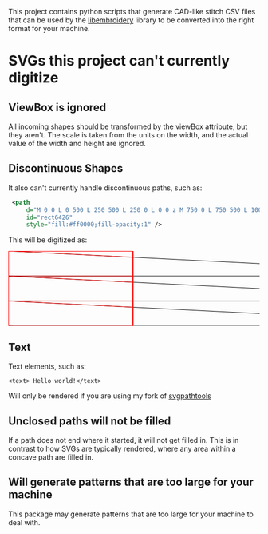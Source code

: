 This project contains python scripts that generate CAD-like stitch CSV files that can be
used by the [libembroidery](https://github.com/Embroidermodder/Embroidermodder) library to be converted into the right format for your machine.

SVGs this project can't currently digitize
==============

ViewBox is ignored
------------------

All incoming shapes should be transformed by the viewBox attribute, but they aren't. The scale is taken from the units on the width, and the actual value of the width and height are ignored.

Discontinuous Shapes
--------------------

It also can't currently handle discontinuous paths, such as:

```svg
 <path
     d="M 0 0 L 0 500 L 250 500 L 250 0 L 0 0 z M 750 0 L 750 500 L 1000 500 L 1000 0 L 750 0 z "
     id="rect6426"
     style="fill:#ff0000;fill-opacity:1" />
```

This will be digitized as:

<svg baseProfile="tiny" height="100%" version="1.2" width="100%" xmlns="http://www.w3.org/2000/svg" xmlns:ev="http://www.w3.org/2001/xml-events" xmlns:xlink="http://www.w3.org/1999/xlink"><defs /><line stroke="black" stroke-width="1.0" x1="0.0" x2="1000.0" y1="0.0" y2="50.0" /><path d="M 0 0 L 0 500 L 250 500 L 250 0 L 0 0 z M 750 0 L 750 500 L 1000 500 L 1000 0 L 750 0 z " fill="none" stroke="rgb(100%,0%,0%)" /><path d="M 0 0 L 0 500 L 250 500 L 250 0 L 0 0 z M 750 0 L 750 500 L 1000 500 L 1000 0 L 750 0 z " fill="none" stroke="rgb(100%,0%,0%)" /><path d="M 0 0 L 0 500 L 250 500 L 250 0 L 0 0 z M 750 0 L 750 500 L 1000 500 L 1000 0 L 750 0 z " fill="none" stroke="rgb(100%,0%,0%)" /><path d="M 0 0 L 0 500 L 250 500 L 250 0 L 0 0 z M 750 0 L 750 500 L 1000 500 L 1000 0 L 750 0 z " fill="none" stroke="rgb(100%,0%,0%)" /><path d="M 0 0 L 0 500 L 250 500 L 250 0 L 0 0 z M 750 0 L 750 500 L 1000 500 L 1000 0 L 750 0 z " fill="none" stroke="rgb(100%,0%,0%)" /><path d="M 0 0 L 0 500 L 250 500 L 250 0 L 0 0 z M 750 0 L 750 500 L 1000 500 L 1000 0 L 750 0 z " fill="none" stroke="rgb(100%,0%,0%)" /><path d="M 0 0 L 0 500 L 250 500 L 250 0 L 0 0 z M 750 0 L 750 500 L 1000 500 L 1000 0 L 750 0 z " fill="none" stroke="rgb(100%,0%,0%)" /><path d="M 0 0 L 0 500 L 250 500 L 250 0 L 0 0 z M 750 0 L 750 500 L 1000 500 L 1000 0 L 750 0 z " fill="none" stroke="rgb(100%,0%,0%)" /><circle cx="0.0" cy="0.0" r="1.0" /><circle cx="250.0" cy="12.5" r="1.0" /><circle cx="750.0" cy="37.5" r="1.0" /><circle cx="1000.0" cy="50.0" r="1.0" /><line stroke="rgb(100%,0%,0%)" stroke-width="1.0" x1="0.0" x2="250.0" y1="0.0" y2="12.5" /><line stroke="black" stroke-width="1.0" x1="1000.0" x2="0.0" y1="50.0" y2="50.0" /><path d="M 0 0 L 0 500 L 250 500 L 250 0 L 0 0 z M 750 0 L 750 500 L 1000 500 L 1000 0 L 750 0 z " fill="none" stroke="rgb(100%,0%,0%)" /><path d="M 0 0 L 0 500 L 250 500 L 250 0 L 0 0 z M 750 0 L 750 500 L 1000 500 L 1000 0 L 750 0 z " fill="none" stroke="rgb(100%,0%,0%)" /><path d="M 0 0 L 0 500 L 250 500 L 250 0 L 0 0 z M 750 0 L 750 500 L 1000 500 L 1000 0 L 750 0 z " fill="none" stroke="rgb(100%,0%,0%)" /><path d="M 0 0 L 0 500 L 250 500 L 250 0 L 0 0 z M 750 0 L 750 500 L 1000 500 L 1000 0 L 750 0 z " fill="none" stroke="rgb(100%,0%,0%)" /><path d="M 0 0 L 0 500 L 250 500 L 250 0 L 0 0 z M 750 0 L 750 500 L 1000 500 L 1000 0 L 750 0 z " fill="none" stroke="rgb(100%,0%,0%)" /><path d="M 0 0 L 0 500 L 250 500 L 250 0 L 0 0 z M 750 0 L 750 500 L 1000 500 L 1000 0 L 750 0 z " fill="none" stroke="rgb(100%,0%,0%)" /><path d="M 0 0 L 0 500 L 250 500 L 250 0 L 0 0 z M 750 0 L 750 500 L 1000 500 L 1000 0 L 750 0 z " fill="none" stroke="rgb(100%,0%,0%)" /><path d="M 0 0 L 0 500 L 250 500 L 250 0 L 0 0 z M 750 0 L 750 500 L 1000 500 L 1000 0 L 750 0 z " fill="none" stroke="rgb(100%,0%,0%)" /><circle cx="0.0" cy="50.0" r="1.0" /><circle cx="250.0" cy="50.0" r="1.0" /><circle cx="750.0" cy="50.0" r="1.0" /><circle cx="1000.0" cy="50.0" r="1.0" /><line stroke="rgb(100%,0%,0%)" stroke-width="1.0" x1="0.0" x2="250.0" y1="50.0" y2="50.0" /><line stroke="black" stroke-width="1.0" x1="0.0" x2="1000.0" y1="50.0" y2="100.0" /><path d="M 0 0 L 0 500 L 250 500 L 250 0 L 0 0 z M 750 0 L 750 500 L 1000 500 L 1000 0 L 750 0 z " fill="none" stroke="rgb(100%,0%,0%)" /><path d="M 0 0 L 0 500 L 250 500 L 250 0 L 0 0 z M 750 0 L 750 500 L 1000 500 L 1000 0 L 750 0 z " fill="none" stroke="rgb(100%,0%,0%)" /><path d="M 0 0 L 0 500 L 250 500 L 250 0 L 0 0 z M 750 0 L 750 500 L 1000 500 L 1000 0 L 750 0 z " fill="none" stroke="rgb(100%,0%,0%)" /><path d="M 0 0 L 0 500 L 250 500 L 250 0 L 0 0 z M 750 0 L 750 500 L 1000 500 L 1000 0 L 750 0 z " fill="none" stroke="rgb(100%,0%,0%)" /><path d="M 0 0 L 0 500 L 250 500 L 250 0 L 0 0 z M 750 0 L 750 500 L 1000 500 L 1000 0 L 750 0 z " fill="none" stroke="rgb(100%,0%,0%)" /><path d="M 0 0 L 0 500 L 250 500 L 250 0 L 0 0 z M 750 0 L 750 500 L 1000 500 L 1000 0 L 750 0 z " fill="none" stroke="rgb(100%,0%,0%)" /><path d="M 0 0 L 0 500 L 250 500 L 250 0 L 0 0 z M 750 0 L 750 500 L 1000 500 L 1000 0 L 750 0 z " fill="none" stroke="rgb(100%,0%,0%)" /><path d="M 0 0 L 0 500 L 250 500 L 250 0 L 0 0 z M 750 0 L 750 500 L 1000 500 L 1000 0 L 750 0 z " fill="none" stroke="rgb(100%,0%,0%)" /><circle cx="0.0" cy="50.0" r="1.0" /><circle cx="250.0" cy="62.5" r="1.0" /><circle cx="750.0" cy="87.5" r="1.0" /><circle cx="1000.0" cy="100.0" r="1.0" /><line stroke="rgb(100%,0%,0%)" stroke-width="1.0" x1="0.0" x2="250.0" y1="50.0" y2="62.5" /><line stroke="black" stroke-width="1.0" x1="1000.0" x2="0.0" y1="100.0" y2="100.0" /><path d="M 0 0 L 0 500 L 250 500 L 250 0 L 0 0 z M 750 0 L 750 500 L 1000 500 L 1000 0 L 750 0 z " fill="none" stroke="rgb(100%,0%,0%)" /><path d="M 0 0 L 0 500 L 250 500 L 250 0 L 0 0 z M 750 0 L 750 500 L 1000 500 L 1000 0 L 750 0 z " fill="none" stroke="rgb(100%,0%,0%)" /><path d="M 0 0 L 0 500 L 250 500 L 250 0 L 0 0 z M 750 0 L 750 500 L 1000 500 L 1000 0 L 750 0 z " fill="none" stroke="rgb(100%,0%,0%)" /><path d="M 0 0 L 0 500 L 250 500 L 250 0 L 0 0 z M 750 0 L 750 500 L 1000 500 L 1000 0 L 750 0 z " fill="none" stroke="rgb(100%,0%,0%)" /><path d="M 0 0 L 0 500 L 250 500 L 250 0 L 0 0 z M 750 0 L 750 500 L 1000 500 L 1000 0 L 750 0 z " fill="none" stroke="rgb(100%,0%,0%)" /><path d="M 0 0 L 0 500 L 250 500 L 250 0 L 0 0 z M 750 0 L 750 500 L 1000 500 L 1000 0 L 750 0 z " fill="none" stroke="rgb(100%,0%,0%)" /><path d="M 0 0 L 0 500 L 250 500 L 250 0 L 0 0 z M 750 0 L 750 500 L 1000 500 L 1000 0 L 750 0 z " fill="none" stroke="rgb(100%,0%,0%)" /><path d="M 0 0 L 0 500 L 250 500 L 250 0 L 0 0 z M 750 0 L 750 500 L 1000 500 L 1000 0 L 750 0 z " fill="none" stroke="rgb(100%,0%,0%)" /><circle cx="0.0" cy="100.0" r="1.0" /><circle cx="250.0" cy="100.0" r="1.0" /><circle cx="750.0" cy="100.0" r="1.0" /><circle cx="1000.0" cy="100.0" r="1.0" /><line stroke="rgb(100%,0%,0%)" stroke-width="1.0" x1="0.0" x2="250.0" y1="100.0" y2="100.0" /><line stroke="black" stroke-width="1.0" x1="0.0" x2="1000.0" y1="100.0" y2="150.0" /><path d="M 0 0 L 0 500 L 250 500 L 250 0 L 0 0 z M 750 0 L 750 500 L 1000 500 L 1000 0 L 750 0 z " fill="none" stroke="rgb(100%,0%,0%)" /><path d="M 0 0 L 0 500 L 250 500 L 250 0 L 0 0 z M 750 0 L 750 500 L 1000 500 L 1000 0 L 750 0 z " fill="none" stroke="rgb(100%,0%,0%)" /><path d="M 0 0 L 0 500 L 250 500 L 250 0 L 0 0 z M 750 0 L 750 500 L 1000 500 L 1000 0 L 750 0 z " fill="none" stroke="rgb(100%,0%,0%)" /><path d="M 0 0 L 0 500 L 250 500 L 250 0 L 0 0 z M 750 0 L 750 500 L 1000 500 L 1000 0 L 750 0 z " fill="none" stroke="rgb(100%,0%,0%)" /><path d="M 0 0 L 0 500 L 250 500 L 250 0 L 0 0 z M 750 0 L 750 500 L 1000 500 L 1000 0 L 750 0 z " fill="none" stroke="rgb(100%,0%,0%)" /><path d="M 0 0 L 0 500 L 250 500 L 250 0 L 0 0 z M 750 0 L 750 500 L 1000 500 L 1000 0 L 750 0 z " fill="none" stroke="rgb(100%,0%,0%)" /><path d="M 0 0 L 0 500 L 250 500 L 250 0 L 0 0 z M 750 0 L 750 500 L 1000 500 L 1000 0 L 750 0 z " fill="none" stroke="rgb(100%,0%,0%)" /><path d="M 0 0 L 0 500 L 250 500 L 250 0 L 0 0 z M 750 0 L 750 500 L 1000 500 L 1000 0 L 750 0 z " fill="none" stroke="rgb(100%,0%,0%)" /><circle cx="0.0" cy="100.0" r="1.0" /><circle cx="250.0" cy="112.5" r="1.0" /><circle cx="750.0" cy="137.5" r="1.0" /><circle cx="1000.0" cy="150.0" r="1.0" /><line stroke="rgb(100%,0%,0%)" stroke-width="1.0" x1="0.0" x2="250.0" y1="100.0" y2="112.5" /><line stroke="black" stroke-width="1.0" x1="1000.0" x2="0.0" y1="150.0" y2="150.0" /><path d="M 0 0 L 0 500 L 250 500 L 250 0 L 0 0 z M 750 0 L 750 500 L 1000 500 L 1000 0 L 750 0 z " fill="none" stroke="rgb(100%,0%,0%)" /><path d="M 0 0 L 0 500 L 250 500 L 250 0 L 0 0 z M 750 0 L 750 500 L 1000 500 L 1000 0 L 750 0 z " fill="none" stroke="rgb(100%,0%,0%)" /><path d="M 0 0 L 0 500 L 250 500 L 250 0 L 0 0 z M 750 0 L 750 500 L 1000 500 L 1000 0 L 750 0 z " fill="none" stroke="rgb(100%,0%,0%)" /><path d="M 0 0 L 0 500 L 250 500 L 250 0 L 0 0 z M 750 0 L 750 500 L 1000 500 L 1000 0 L 750 0 z " fill="none" stroke="rgb(100%,0%,0%)" /><path d="M 0 0 L 0 500 L 250 500 L 250 0 L 0 0 z M 750 0 L 750 500 L 1000 500 L 1000 0 L 750 0 z " fill="none" stroke="rgb(100%,0%,0%)" /><path d="M 0 0 L 0 500 L 250 500 L 250 0 L 0 0 z M 750 0 L 750 500 L 1000 500 L 1000 0 L 750 0 z " fill="none" stroke="rgb(100%,0%,0%)" /><path d="M 0 0 L 0 500 L 250 500 L 250 0 L 0 0 z M 750 0 L 750 500 L 1000 500 L 1000 0 L 750 0 z " fill="none" stroke="rgb(100%,0%,0%)" /><path d="M 0 0 L 0 500 L 250 500 L 250 0 L 0 0 z M 750 0 L 750 500 L 1000 500 L 1000 0 L 750 0 z " fill="none" stroke="rgb(100%,0%,0%)" /><circle cx="0.0" cy="150.0" r="1.0" /><circle cx="250.0" cy="150.0" r="1.0" /><circle cx="750.0" cy="150.0" r="1.0" /><circle cx="1000.0" cy="150.0" r="1.0" /><line stroke="rgb(100%,0%,0%)" stroke-width="1.0" x1="0.0" x2="250.0" y1="150.0" y2="150.0" /><line stroke="black" stroke-width="1.0" x1="0.0" x2="1000.0" y1="150.0" y2="200.0" /><path d="M 0 0 L 0 500 L 250 500 L 250 0 L 0 0 z M 750 0 L 750 500 L 1000 500 L 1000 0 L 750 0 z " fill="none" stroke="rgb(100%,0%,0%)" /><path d="M 0 0 L 0 500 L 250 500 L 250 0 L 0 0 z M 750 0 L 750 500 L 1000 500 L 1000 0 L 750 0 z " fill="none" stroke="rgb(100%,0%,0%)" /><path d="M 0 0 L 0 500 L 250 500 L 250 0 L 0 0 z M 750 0 L 750 500 L 1000 500 L 1000 0 L 750 0 z " fill="none" stroke="rgb(100%,0%,0%)" /><path d="M 0 0 L 0 500 L 250 500 L 250 0 L 0 0 z M 750 0 L 750 500 L 1000 500 L 1000 0 L 750 0 z " fill="none" stroke="rgb(100%,0%,0%)" /><path d="M 0 0 L 0 500 L 250 500 L 250 0 L 0 0 z M 750 0 L 750 500 L 1000 500 L 1000 0 L 750 0 z " fill="none" stroke="rgb(100%,0%,0%)" /><path d="M 0 0 L 0 500 L 250 500 L 250 0 L 0 0 z M 750 0 L 750 500 L 1000 500 L 1000 0 L 750 0 z " fill="none" stroke="rgb(100%,0%,0%)" /><path d="M 0 0 L 0 500 L 250 500 L 250 0 L 0 0 z M 750 0 L 750 500 L 1000 500 L 1000 0 L 750 0 z " fill="none" stroke="rgb(100%,0%,0%)" /><path d="M 0 0 L 0 500 L 250 500 L 250 0 L 0 0 z M 750 0 L 750 500 L 1000 500 L 1000 0 L 750 0 z " fill="none" stroke="rgb(100%,0%,0%)" /><circle cx="0.0" cy="150.0" r="1.0" /><circle cx="250.0" cy="162.5" r="1.0" /><circle cx="750.0" cy="187.5" r="1.0" /><circle cx="1000.0" cy="200.0" r="1.0" /><line stroke="rgb(100%,0%,0%)" stroke-width="1.0" x1="0.0" x2="250.0" y1="150.0" y2="162.5" /><line stroke="black" stroke-width="1.0" x1="1000.0" x2="0.0" y1="200.0" y2="200.0" /><path d="M 0 0 L 0 500 L 250 500 L 250 0 L 0 0 z M 750 0 L 750 500 L 1000 500 L 1000 0 L 750 0 z " fill="none" stroke="rgb(100%,0%,0%)" /><path d="M 0 0 L 0 500 L 250 500 L 250 0 L 0 0 z M 750 0 L 750 500 L 1000 500 L 1000 0 L 750 0 z " fill="none" stroke="rgb(100%,0%,0%)" /><path d="M 0 0 L 0 500 L 250 500 L 250 0 L 0 0 z M 750 0 L 750 500 L 1000 500 L 1000 0 L 750 0 z " fill="none" stroke="rgb(100%,0%,0%)" /><path d="M 0 0 L 0 500 L 250 500 L 250 0 L 0 0 z M 750 0 L 750 500 L 1000 500 L 1000 0 L 750 0 z " fill="none" stroke="rgb(100%,0%,0%)" /><path d="M 0 0 L 0 500 L 250 500 L 250 0 L 0 0 z M 750 0 L 750 500 L 1000 500 L 1000 0 L 750 0 z " fill="none" stroke="rgb(100%,0%,0%)" /><path d="M 0 0 L 0 500 L 250 500 L 250 0 L 0 0 z M 750 0 L 750 500 L 1000 500 L 1000 0 L 750 0 z " fill="none" stroke="rgb(100%,0%,0%)" /><path d="M 0 0 L 0 500 L 250 500 L 250 0 L 0 0 z M 750 0 L 750 500 L 1000 500 L 1000 0 L 750 0 z " fill="none" stroke="rgb(100%,0%,0%)" /><path d="M 0 0 L 0 500 L 250 500 L 250 0 L 0 0 z M 750 0 L 750 500 L 1000 500 L 1000 0 L 750 0 z " fill="none" stroke="rgb(100%,0%,0%)" /><circle cx="0.0" cy="200.0" r="1.0" /><circle cx="250.0" cy="200.0" r="1.0" /><circle cx="750.0" cy="200.0" r="1.0" /><circle cx="1000.0" cy="200.0" r="1.0" /><line stroke="rgb(100%,0%,0%)" stroke-width="1.0" x1="0.0" x2="250.0" y1="200.0" y2="200.0" /><line stroke="black" stroke-width="1.0" x1="0.0" x2="1000.0" y1="200.0" y2="250.0" /><path d="M 0 0 L 0 500 L 250 500 L 250 0 L 0 0 z M 750 0 L 750 500 L 1000 500 L 1000 0 L 750 0 z " fill="none" stroke="rgb(100%,0%,0%)" /><path d="M 0 0 L 0 500 L 250 500 L 250 0 L 0 0 z M 750 0 L 750 500 L 1000 500 L 1000 0 L 750 0 z " fill="none" stroke="rgb(100%,0%,0%)" /><path d="M 0 0 L 0 500 L 250 500 L 250 0 L 0 0 z M 750 0 L 750 500 L 1000 500 L 1000 0 L 750 0 z " fill="none" stroke="rgb(100%,0%,0%)" /><path d="M 0 0 L 0 500 L 250 500 L 250 0 L 0 0 z M 750 0 L 750 500 L 1000 500 L 1000 0 L 750 0 z " fill="none" stroke="rgb(100%,0%,0%)" /><path d="M 0 0 L 0 500 L 250 500 L 250 0 L 0 0 z M 750 0 L 750 500 L 1000 500 L 1000 0 L 750 0 z " fill="none" stroke="rgb(100%,0%,0%)" /><path d="M 0 0 L 0 500 L 250 500 L 250 0 L 0 0 z M 750 0 L 750 500 L 1000 500 L 1000 0 L 750 0 z " fill="none" stroke="rgb(100%,0%,0%)" /><path d="M 0 0 L 0 500 L 250 500 L 250 0 L 0 0 z M 750 0 L 750 500 L 1000 500 L 1000 0 L 750 0 z " fill="none" stroke="rgb(100%,0%,0%)" /><path d="M 0 0 L 0 500 L 250 500 L 250 0 L 0 0 z M 750 0 L 750 500 L 1000 500 L 1000 0 L 750 0 z " fill="none" stroke="rgb(100%,0%,0%)" /><circle cx="0.0" cy="200.0" r="1.0" /><circle cx="250.0" cy="212.5" r="1.0" /><circle cx="750.0" cy="237.5" r="1.0" /><circle cx="1000.0" cy="250.0" r="1.0" /><line stroke="rgb(100%,0%,0%)" stroke-width="1.0" x1="0.0" x2="250.0" y1="200.0" y2="212.5" /><line stroke="black" stroke-width="1.0" x1="1000.0" x2="0.0" y1="250.0" y2="250.0" /><path d="M 0 0 L 0 500 L 250 500 L 250 0 L 0 0 z M 750 0 L 750 500 L 1000 500 L 1000 0 L 750 0 z " fill="none" stroke="rgb(100%,0%,0%)" /><path d="M 0 0 L 0 500 L 250 500 L 250 0 L 0 0 z M 750 0 L 750 500 L 1000 500 L 1000 0 L 750 0 z " fill="none" stroke="rgb(100%,0%,0%)" /><path d="M 0 0 L 0 500 L 250 500 L 250 0 L 0 0 z M 750 0 L 750 500 L 1000 500 L 1000 0 L 750 0 z " fill="none" stroke="rgb(100%,0%,0%)" /><path d="M 0 0 L 0 500 L 250 500 L 250 0 L 0 0 z M 750 0 L 750 500 L 1000 500 L 1000 0 L 750 0 z " fill="none" stroke="rgb(100%,0%,0%)" /><path d="M 0 0 L 0 500 L 250 500 L 250 0 L 0 0 z M 750 0 L 750 500 L 1000 500 L 1000 0 L 750 0 z " fill="none" stroke="rgb(100%,0%,0%)" /><path d="M 0 0 L 0 500 L 250 500 L 250 0 L 0 0 z M 750 0 L 750 500 L 1000 500 L 1000 0 L 750 0 z " fill="none" stroke="rgb(100%,0%,0%)" /><path d="M 0 0 L 0 500 L 250 500 L 250 0 L 0 0 z M 750 0 L 750 500 L 1000 500 L 1000 0 L 750 0 z " fill="none" stroke="rgb(100%,0%,0%)" /><path d="M 0 0 L 0 500 L 250 500 L 250 0 L 0 0 z M 750 0 L 750 500 L 1000 500 L 1000 0 L 750 0 z " fill="none" stroke="rgb(100%,0%,0%)" /><circle cx="0.0" cy="250.0" r="1.0" /><circle cx="250.0" cy="250.0" r="1.0" /><circle cx="750.0" cy="250.0" r="1.0" /><circle cx="1000.0" cy="250.0" r="1.0" /><line stroke="rgb(100%,0%,0%)" stroke-width="1.0" x1="0.0" x2="250.0" y1="250.0" y2="250.0" /><line stroke="black" stroke-width="1.0" x1="0.0" x2="1000.0" y1="250.0" y2="300.0" /><path d="M 0 0 L 0 500 L 250 500 L 250 0 L 0 0 z M 750 0 L 750 500 L 1000 500 L 1000 0 L 750 0 z " fill="none" stroke="rgb(100%,0%,0%)" /><path d="M 0 0 L 0 500 L 250 500 L 250 0 L 0 0 z M 750 0 L 750 500 L 1000 500 L 1000 0 L 750 0 z " fill="none" stroke="rgb(100%,0%,0%)" /><path d="M 0 0 L 0 500 L 250 500 L 250 0 L 0 0 z M 750 0 L 750 500 L 1000 500 L 1000 0 L 750 0 z " fill="none" stroke="rgb(100%,0%,0%)" /><path d="M 0 0 L 0 500 L 250 500 L 250 0 L 0 0 z M 750 0 L 750 500 L 1000 500 L 1000 0 L 750 0 z " fill="none" stroke="rgb(100%,0%,0%)" /><path d="M 0 0 L 0 500 L 250 500 L 250 0 L 0 0 z M 750 0 L 750 500 L 1000 500 L 1000 0 L 750 0 z " fill="none" stroke="rgb(100%,0%,0%)" /><path d="M 0 0 L 0 500 L 250 500 L 250 0 L 0 0 z M 750 0 L 750 500 L 1000 500 L 1000 0 L 750 0 z " fill="none" stroke="rgb(100%,0%,0%)" /><path d="M 0 0 L 0 500 L 250 500 L 250 0 L 0 0 z M 750 0 L 750 500 L 1000 500 L 1000 0 L 750 0 z " fill="none" stroke="rgb(100%,0%,0%)" /><path d="M 0 0 L 0 500 L 250 500 L 250 0 L 0 0 z M 750 0 L 750 500 L 1000 500 L 1000 0 L 750 0 z " fill="none" stroke="rgb(100%,0%,0%)" /><circle cx="0.0" cy="250.0" r="1.0" /><circle cx="250.0" cy="262.5" r="1.0" /><circle cx="750.0" cy="287.5" r="1.0" /><circle cx="1000.0" cy="300.0" r="1.0" /><line stroke="rgb(100%,0%,0%)" stroke-width="1.0" x1="0.0" x2="250.0" y1="250.0" y2="262.5" /><line stroke="black" stroke-width="1.0" x1="1000.0" x2="0.0" y1="300.0" y2="300.0" /><path d="M 0 0 L 0 500 L 250 500 L 250 0 L 0 0 z M 750 0 L 750 500 L 1000 500 L 1000 0 L 750 0 z " fill="none" stroke="rgb(100%,0%,0%)" /><path d="M 0 0 L 0 500 L 250 500 L 250 0 L 0 0 z M 750 0 L 750 500 L 1000 500 L 1000 0 L 750 0 z " fill="none" stroke="rgb(100%,0%,0%)" /><path d="M 0 0 L 0 500 L 250 500 L 250 0 L 0 0 z M 750 0 L 750 500 L 1000 500 L 1000 0 L 750 0 z " fill="none" stroke="rgb(100%,0%,0%)" /><path d="M 0 0 L 0 500 L 250 500 L 250 0 L 0 0 z M 750 0 L 750 500 L 1000 500 L 1000 0 L 750 0 z " fill="none" stroke="rgb(100%,0%,0%)" /><path d="M 0 0 L 0 500 L 250 500 L 250 0 L 0 0 z M 750 0 L 750 500 L 1000 500 L 1000 0 L 750 0 z " fill="none" stroke="rgb(100%,0%,0%)" /><path d="M 0 0 L 0 500 L 250 500 L 250 0 L 0 0 z M 750 0 L 750 500 L 1000 500 L 1000 0 L 750 0 z " fill="none" stroke="rgb(100%,0%,0%)" /><path d="M 0 0 L 0 500 L 250 500 L 250 0 L 0 0 z M 750 0 L 750 500 L 1000 500 L 1000 0 L 750 0 z " fill="none" stroke="rgb(100%,0%,0%)" /><path d="M 0 0 L 0 500 L 250 500 L 250 0 L 0 0 z M 750 0 L 750 500 L 1000 500 L 1000 0 L 750 0 z " fill="none" stroke="rgb(100%,0%,0%)" /><circle cx="0.0" cy="300.0" r="1.0" /><circle cx="250.0" cy="300.0" r="1.0" /><circle cx="750.0" cy="300.0" r="1.0" /><circle cx="1000.0" cy="300.0" r="1.0" /><line stroke="rgb(100%,0%,0%)" stroke-width="1.0" x1="0.0" x2="250.0" y1="300.0" y2="300.0" /><line stroke="black" stroke-width="1.0" x1="0.0" x2="1000.0" y1="300.0" y2="350.0" /><path d="M 0 0 L 0 500 L 250 500 L 250 0 L 0 0 z M 750 0 L 750 500 L 1000 500 L 1000 0 L 750 0 z " fill="none" stroke="rgb(100%,0%,0%)" /><path d="M 0 0 L 0 500 L 250 500 L 250 0 L 0 0 z M 750 0 L 750 500 L 1000 500 L 1000 0 L 750 0 z " fill="none" stroke="rgb(100%,0%,0%)" /><path d="M 0 0 L 0 500 L 250 500 L 250 0 L 0 0 z M 750 0 L 750 500 L 1000 500 L 1000 0 L 750 0 z " fill="none" stroke="rgb(100%,0%,0%)" /><path d="M 0 0 L 0 500 L 250 500 L 250 0 L 0 0 z M 750 0 L 750 500 L 1000 500 L 1000 0 L 750 0 z " fill="none" stroke="rgb(100%,0%,0%)" /><path d="M 0 0 L 0 500 L 250 500 L 250 0 L 0 0 z M 750 0 L 750 500 L 1000 500 L 1000 0 L 750 0 z " fill="none" stroke="rgb(100%,0%,0%)" /><path d="M 0 0 L 0 500 L 250 500 L 250 0 L 0 0 z M 750 0 L 750 500 L 1000 500 L 1000 0 L 750 0 z " fill="none" stroke="rgb(100%,0%,0%)" /><path d="M 0 0 L 0 500 L 250 500 L 250 0 L 0 0 z M 750 0 L 750 500 L 1000 500 L 1000 0 L 750 0 z " fill="none" stroke="rgb(100%,0%,0%)" /><path d="M 0 0 L 0 500 L 250 500 L 250 0 L 0 0 z M 750 0 L 750 500 L 1000 500 L 1000 0 L 750 0 z " fill="none" stroke="rgb(100%,0%,0%)" /><circle cx="0.0" cy="300.0" r="1.0" /><circle cx="250.0" cy="312.5" r="1.0" /><circle cx="750.0" cy="337.5" r="1.0" /><circle cx="1000.0" cy="350.0" r="1.0" /><line stroke="rgb(100%,0%,0%)" stroke-width="1.0" x1="0.0" x2="250.0" y1="300.0" y2="312.5" /><line stroke="black" stroke-width="1.0" x1="1000.0" x2="0.0" y1="350.0" y2="350.0" /><path d="M 0 0 L 0 500 L 250 500 L 250 0 L 0 0 z M 750 0 L 750 500 L 1000 500 L 1000 0 L 750 0 z " fill="none" stroke="rgb(100%,0%,0%)" /><path d="M 0 0 L 0 500 L 250 500 L 250 0 L 0 0 z M 750 0 L 750 500 L 1000 500 L 1000 0 L 750 0 z " fill="none" stroke="rgb(100%,0%,0%)" /><path d="M 0 0 L 0 500 L 250 500 L 250 0 L 0 0 z M 750 0 L 750 500 L 1000 500 L 1000 0 L 750 0 z " fill="none" stroke="rgb(100%,0%,0%)" /><path d="M 0 0 L 0 500 L 250 500 L 250 0 L 0 0 z M 750 0 L 750 500 L 1000 500 L 1000 0 L 750 0 z " fill="none" stroke="rgb(100%,0%,0%)" /><path d="M 0 0 L 0 500 L 250 500 L 250 0 L 0 0 z M 750 0 L 750 500 L 1000 500 L 1000 0 L 750 0 z " fill="none" stroke="rgb(100%,0%,0%)" /><path d="M 0 0 L 0 500 L 250 500 L 250 0 L 0 0 z M 750 0 L 750 500 L 1000 500 L 1000 0 L 750 0 z " fill="none" stroke="rgb(100%,0%,0%)" /><path d="M 0 0 L 0 500 L 250 500 L 250 0 L 0 0 z M 750 0 L 750 500 L 1000 500 L 1000 0 L 750 0 z " fill="none" stroke="rgb(100%,0%,0%)" /><path d="M 0 0 L 0 500 L 250 500 L 250 0 L 0 0 z M 750 0 L 750 500 L 1000 500 L 1000 0 L 750 0 z " fill="none" stroke="rgb(100%,0%,0%)" /><circle cx="0.0" cy="350.0" r="1.0" /><circle cx="250.0" cy="350.0" r="1.0" /><circle cx="750.0" cy="350.0" r="1.0" /><circle cx="1000.0" cy="350.0" r="1.0" /><line stroke="rgb(100%,0%,0%)" stroke-width="1.0" x1="0.0" x2="250.0" y1="350.0" y2="350.0" /><line stroke="black" stroke-width="1.0" x1="0.0" x2="1000.0" y1="350.0" y2="400.0" /><path d="M 0 0 L 0 500 L 250 500 L 250 0 L 0 0 z M 750 0 L 750 500 L 1000 500 L 1000 0 L 750 0 z " fill="none" stroke="rgb(100%,0%,0%)" /><path d="M 0 0 L 0 500 L 250 500 L 250 0 L 0 0 z M 750 0 L 750 500 L 1000 500 L 1000 0 L 750 0 z " fill="none" stroke="rgb(100%,0%,0%)" /><path d="M 0 0 L 0 500 L 250 500 L 250 0 L 0 0 z M 750 0 L 750 500 L 1000 500 L 1000 0 L 750 0 z " fill="none" stroke="rgb(100%,0%,0%)" /><path d="M 0 0 L 0 500 L 250 500 L 250 0 L 0 0 z M 750 0 L 750 500 L 1000 500 L 1000 0 L 750 0 z " fill="none" stroke="rgb(100%,0%,0%)" /><path d="M 0 0 L 0 500 L 250 500 L 250 0 L 0 0 z M 750 0 L 750 500 L 1000 500 L 1000 0 L 750 0 z " fill="none" stroke="rgb(100%,0%,0%)" /><path d="M 0 0 L 0 500 L 250 500 L 250 0 L 0 0 z M 750 0 L 750 500 L 1000 500 L 1000 0 L 750 0 z " fill="none" stroke="rgb(100%,0%,0%)" /><path d="M 0 0 L 0 500 L 250 500 L 250 0 L 0 0 z M 750 0 L 750 500 L 1000 500 L 1000 0 L 750 0 z " fill="none" stroke="rgb(100%,0%,0%)" /><path d="M 0 0 L 0 500 L 250 500 L 250 0 L 0 0 z M 750 0 L 750 500 L 1000 500 L 1000 0 L 750 0 z " fill="none" stroke="rgb(100%,0%,0%)" /><circle cx="0.0" cy="350.0" r="1.0" /><circle cx="250.0" cy="362.5" r="1.0" /><circle cx="750.0" cy="387.5" r="1.0" /><circle cx="1000.0" cy="400.0" r="1.0" /><line stroke="rgb(100%,0%,0%)" stroke-width="1.0" x1="0.0" x2="250.0" y1="350.0" y2="362.5" /><line stroke="black" stroke-width="1.0" x1="1000.0" x2="0.0" y1="400.0" y2="400.0" /><path d="M 0 0 L 0 500 L 250 500 L 250 0 L 0 0 z M 750 0 L 750 500 L 1000 500 L 1000 0 L 750 0 z " fill="none" stroke="rgb(100%,0%,0%)" /><path d="M 0 0 L 0 500 L 250 500 L 250 0 L 0 0 z M 750 0 L 750 500 L 1000 500 L 1000 0 L 750 0 z " fill="none" stroke="rgb(100%,0%,0%)" /><path d="M 0 0 L 0 500 L 250 500 L 250 0 L 0 0 z M 750 0 L 750 500 L 1000 500 L 1000 0 L 750 0 z " fill="none" stroke="rgb(100%,0%,0%)" /><path d="M 0 0 L 0 500 L 250 500 L 250 0 L 0 0 z M 750 0 L 750 500 L 1000 500 L 1000 0 L 750 0 z " fill="none" stroke="rgb(100%,0%,0%)" /><path d="M 0 0 L 0 500 L 250 500 L 250 0 L 0 0 z M 750 0 L 750 500 L 1000 500 L 1000 0 L 750 0 z " fill="none" stroke="rgb(100%,0%,0%)" /><path d="M 0 0 L 0 500 L 250 500 L 250 0 L 0 0 z M 750 0 L 750 500 L 1000 500 L 1000 0 L 750 0 z " fill="none" stroke="rgb(100%,0%,0%)" /><path d="M 0 0 L 0 500 L 250 500 L 250 0 L 0 0 z M 750 0 L 750 500 L 1000 500 L 1000 0 L 750 0 z " fill="none" stroke="rgb(100%,0%,0%)" /><path d="M 0 0 L 0 500 L 250 500 L 250 0 L 0 0 z M 750 0 L 750 500 L 1000 500 L 1000 0 L 750 0 z " fill="none" stroke="rgb(100%,0%,0%)" /><circle cx="0.0" cy="400.0" r="1.0" /><circle cx="250.0" cy="400.0" r="1.0" /><circle cx="750.0" cy="400.0" r="1.0" /><circle cx="1000.0" cy="400.0" r="1.0" /><line stroke="rgb(100%,0%,0%)" stroke-width="1.0" x1="0.0" x2="250.0" y1="400.0" y2="400.0" /><line stroke="black" stroke-width="1.0" x1="0.0" x2="1000.0" y1="400.0" y2="450.0" /><path d="M 0 0 L 0 500 L 250 500 L 250 0 L 0 0 z M 750 0 L 750 500 L 1000 500 L 1000 0 L 750 0 z " fill="none" stroke="rgb(100%,0%,0%)" /><path d="M 0 0 L 0 500 L 250 500 L 250 0 L 0 0 z M 750 0 L 750 500 L 1000 500 L 1000 0 L 750 0 z " fill="none" stroke="rgb(100%,0%,0%)" /><path d="M 0 0 L 0 500 L 250 500 L 250 0 L 0 0 z M 750 0 L 750 500 L 1000 500 L 1000 0 L 750 0 z " fill="none" stroke="rgb(100%,0%,0%)" /><path d="M 0 0 L 0 500 L 250 500 L 250 0 L 0 0 z M 750 0 L 750 500 L 1000 500 L 1000 0 L 750 0 z " fill="none" stroke="rgb(100%,0%,0%)" /><path d="M 0 0 L 0 500 L 250 500 L 250 0 L 0 0 z M 750 0 L 750 500 L 1000 500 L 1000 0 L 750 0 z " fill="none" stroke="rgb(100%,0%,0%)" /><path d="M 0 0 L 0 500 L 250 500 L 250 0 L 0 0 z M 750 0 L 750 500 L 1000 500 L 1000 0 L 750 0 z " fill="none" stroke="rgb(100%,0%,0%)" /><path d="M 0 0 L 0 500 L 250 500 L 250 0 L 0 0 z M 750 0 L 750 500 L 1000 500 L 1000 0 L 750 0 z " fill="none" stroke="rgb(100%,0%,0%)" /><path d="M 0 0 L 0 500 L 250 500 L 250 0 L 0 0 z M 750 0 L 750 500 L 1000 500 L 1000 0 L 750 0 z " fill="none" stroke="rgb(100%,0%,0%)" /><circle cx="0.0" cy="400.0" r="1.0" /><circle cx="250.0" cy="412.5" r="1.0" /><circle cx="750.0" cy="437.5" r="1.0" /><circle cx="1000.0" cy="450.0" r="1.0" /><line stroke="rgb(100%,0%,0%)" stroke-width="1.0" x1="0.0" x2="250.0" y1="400.0" y2="412.5" /><line stroke="black" stroke-width="1.0" x1="1000.0" x2="0.0" y1="450.0" y2="450.0" /><path d="M 0 0 L 0 500 L 250 500 L 250 0 L 0 0 z M 750 0 L 750 500 L 1000 500 L 1000 0 L 750 0 z " fill="none" stroke="rgb(100%,0%,0%)" /><path d="M 0 0 L 0 500 L 250 500 L 250 0 L 0 0 z M 750 0 L 750 500 L 1000 500 L 1000 0 L 750 0 z " fill="none" stroke="rgb(100%,0%,0%)" /><path d="M 0 0 L 0 500 L 250 500 L 250 0 L 0 0 z M 750 0 L 750 500 L 1000 500 L 1000 0 L 750 0 z " fill="none" stroke="rgb(100%,0%,0%)" /><path d="M 0 0 L 0 500 L 250 500 L 250 0 L 0 0 z M 750 0 L 750 500 L 1000 500 L 1000 0 L 750 0 z " fill="none" stroke="rgb(100%,0%,0%)" /><path d="M 0 0 L 0 500 L 250 500 L 250 0 L 0 0 z M 750 0 L 750 500 L 1000 500 L 1000 0 L 750 0 z " fill="none" stroke="rgb(100%,0%,0%)" /><path d="M 0 0 L 0 500 L 250 500 L 250 0 L 0 0 z M 750 0 L 750 500 L 1000 500 L 1000 0 L 750 0 z " fill="none" stroke="rgb(100%,0%,0%)" /><path d="M 0 0 L 0 500 L 250 500 L 250 0 L 0 0 z M 750 0 L 750 500 L 1000 500 L 1000 0 L 750 0 z " fill="none" stroke="rgb(100%,0%,0%)" /><path d="M 0 0 L 0 500 L 250 500 L 250 0 L 0 0 z M 750 0 L 750 500 L 1000 500 L 1000 0 L 750 0 z " fill="none" stroke="rgb(100%,0%,0%)" /><circle cx="0.0" cy="450.0" r="1.0" /><circle cx="250.0" cy="450.0" r="1.0" /><circle cx="750.0" cy="450.0" r="1.0" /><circle cx="1000.0" cy="450.0" r="1.0" /><line stroke="rgb(100%,0%,0%)" stroke-width="1.0" x1="0.0" x2="250.0" y1="450.0" y2="450.0" /><line stroke="black" stroke-width="1.0" x1="0.0" x2="1000.0" y1="450.0" y2="500.0" /><path d="M 0 0 L 0 500 L 250 500 L 250 0 L 0 0 z M 750 0 L 750 500 L 1000 500 L 1000 0 L 750 0 z " fill="none" stroke="rgb(100%,0%,0%)" /><path d="M 0 0 L 0 500 L 250 500 L 250 0 L 0 0 z M 750 0 L 750 500 L 1000 500 L 1000 0 L 750 0 z " fill="none" stroke="rgb(100%,0%,0%)" /><path d="M 0 0 L 0 500 L 250 500 L 250 0 L 0 0 z M 750 0 L 750 500 L 1000 500 L 1000 0 L 750 0 z " fill="none" stroke="rgb(100%,0%,0%)" /><path d="M 0 0 L 0 500 L 250 500 L 250 0 L 0 0 z M 750 0 L 750 500 L 1000 500 L 1000 0 L 750 0 z " fill="none" stroke="rgb(100%,0%,0%)" /><path d="M 0 0 L 0 500 L 250 500 L 250 0 L 0 0 z M 750 0 L 750 500 L 1000 500 L 1000 0 L 750 0 z " fill="none" stroke="rgb(100%,0%,0%)" /><path d="M 0 0 L 0 500 L 250 500 L 250 0 L 0 0 z M 750 0 L 750 500 L 1000 500 L 1000 0 L 750 0 z " fill="none" stroke="rgb(100%,0%,0%)" /><path d="M 0 0 L 0 500 L 250 500 L 250 0 L 0 0 z M 750 0 L 750 500 L 1000 500 L 1000 0 L 750 0 z " fill="none" stroke="rgb(100%,0%,0%)" /><path d="M 0 0 L 0 500 L 250 500 L 250 0 L 0 0 z M 750 0 L 750 500 L 1000 500 L 1000 0 L 750 0 z " fill="none" stroke="rgb(100%,0%,0%)" /><circle cx="0.0" cy="450.0" r="1.0" /><circle cx="250.0" cy="462.5" r="1.0" /><circle cx="750.0" cy="487.5" r="1.0" /><circle cx="1000.0" cy="500.0" r="1.0" /><line stroke="rgb(100%,0%,0%)" stroke-width="1.0" x1="0.0" x2="250.0" y1="450.0" y2="462.5" /></svg>

Text
----

Text elements, such as:

```
<text> Hello world!</text>
```

Will only be rendered if you are using my fork of [svgpathtools](https://github.com/CatherineH/svgpathtools)


Unclosed paths will not be filled
------

If a path does not end where it started, it will not get filled in. This is in contrast to how SVGs are typically rendered, where any area within a concave path are filled in.

Will generate patterns that are too large for your machine
-------

This package may generate patterns that are too large for your machine to deal with.